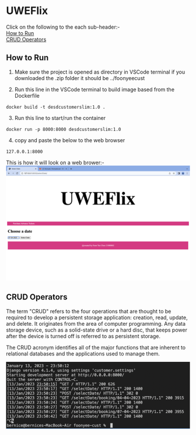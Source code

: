 # UWEFlix

Click on the following to the each sub-header:-  
[How to Run](#how-to-run)<br />
[CRUD Operators](#crud-operators)<br />

## How to Run
1) Make sure the project is opened as directory in VSCode terminal
if you downloaded the .zip folder it should be ../foonyeecust

2) Run this line in the VSCode terminal to build image based from the Dockerfile
```
docker build -t desdcustomerslim:1.0 .
``` 

3) Run this line to start/run the container
```
docker run -p 8000:8000 desdcustomerslim:1.0
```

4) copy and paste the below to the web browser
```
127.0.0.1:8000
```
This is how it will look on a web brower:-
![foonyeecust](images/foonyeecust.png)

## CRUD Operators
The term "CRUD" refers to the four operations that are thought to be required to develop a persistent storage application: creation, read, update, and delete. It originates from the area of computer programming. Any data storage device, such as a solid-state drive or a hard disc, that keeps power after the device is turned off is referred to as persistent storage.

The CRUD acronym identifies all of the major functions that are inherent to relational databases and the applications used to manage them.


![sc](images/sc.png)
